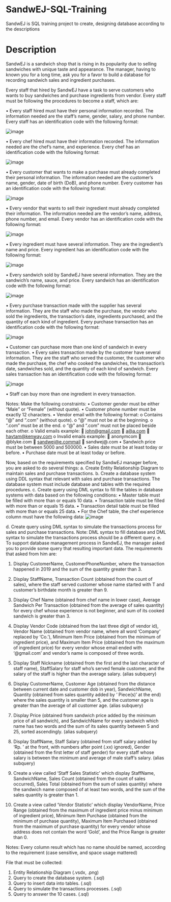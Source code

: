 # SandwEJ-SQL-Training

SandwEJ is SQL training project to create, designing database according to the descriptions

# Description

SandwEJ is a sandwich shop that is rising in its popularity due to selling sandwiches with unique taste and appearance. The manager, having to known you for a long time, ask you for a favor to build a database for recording sandwich sales and ingredient purchases.

Every staff that hired by SandwEJ have a task to serve customers who wants to buy sandwiches and purchase ingredients from vendor. Every staff must be following the procedures to become a staff, which are:

•	Every staff hired must have their personal information recorded. The information needed are the staff’s name, gender, salary, and phone number. Every staff has an identification code with the following format:

![image](https://github.com/user-attachments/assets/7df2fc9b-4fa0-4896-8f38-b97fb7166bdd)
 
•	Every chef hired must have their information recorded. The information needed are the chef’s name, and experience. Every chef has an identification code with the following format:

![image](https://github.com/user-attachments/assets/4a5f9cce-60bd-42cc-88fe-060cd60f9383)

•	Every customer that wants to make a purchase must already completed their personal information. The information needed are the customer’s name, gender, date of birth (DoB), and phone number. Every customer has an identification code with the following format:
 
 ![image](https://github.com/user-attachments/assets/b4104e48-d1ac-4b41-9d9d-b3aeaee4a58a)

•	Every vendor that wants to sell their ingredient must already completed their information. The information needed are the vendor’s name, address, phone number, and email. Every vendor has an identification code with the following format:
 
 ![image](https://github.com/user-attachments/assets/28174476-e7a7-419f-bd73-3cac55c2a7a1)

•	Every ingredient must have several information. They are the ingredient’s name and price. Every ingredient has an identification code with the following format:

![image](https://github.com/user-attachments/assets/bd67ab31-0029-4bfe-ae34-3407c2f674cd)
 
•	Every sandwich sold by SandwEJ have several information. They are the sandwich’s name, sauce, and price. Every sandwich has an identification code with the following format:

![image](https://github.com/user-attachments/assets/b11fd7d1-ae90-42fe-b2ab-3e907360715f)
 
•	Every purchase transaction made with the supplier has several information. They are the staff who made the purchase, the vendor who sold the ingredients, the transaction’s date, ingredients purchased, and the quantity of each kind of ingredient. Every purchase transaction has an identification code with the following format:
 
![image](https://github.com/user-attachments/assets/893b99d5-8d9b-43ef-a4de-8d6cfe2ac36d)

•	Customer can purchase more than one kind of sandwich in every transaction.
•	Every sales transaction made by the customer have several information. They are the staff who served the customer, the customer who made the purchase, the chef who cooked the sandwiches, the transaction’s date, sandwiches sold, and the quantity of each kind of sandwich. Every sales transaction has an identification code with the following format:

![image](https://github.com/user-attachments/assets/d19a4768-44cd-49b2-a252-d1499cecdc76)
  
•	Staff can buy more than one ingredient in every transaction.

Notes: Make the following constraints:
•	Customer gender must be either “Male” or “Female” (without quote).
•	Customer phone number must be exactly 12 characters.
•	Vendor email with the following format:
o	Contains “@” and “.com” (without quote).
o	“@” must not be at the beginning.
o	“.com” must be at the end.
o	“@” and “.com” must not be placed beside each other.
o	Valid emails example:
	john@gmail.com
	a@a.com
	haytam@kenway.com
o	Invalid emails example:
	anonymcom
	@blyke.com
	sandwej@e.commail
	sandwej@.com
•	Sandwich price must be between 5000 and 500000.
•	Sales date must be at least today or before.
•	Purchase date must be at least today or before.

Now, based on the requirements specified by SandwEJ manager before, you are asked to do several things:
a.	Create Entity Relationship Diagram to maintain sales and purchase transactions.
b.	Create a database system using DDL syntax that relevant with sales and purchase transactions. The database system must include database and tables with the required procedures.
c.	Create query using DML syntax to fill the tables in database systems with data based on the following conditions:
•	Master table must be filled with more than or equals 10 data.
•	Transaction table must be filled with more than or equals 15 data.
•	Transaction detail table must be filled with more than or equals 25 data.
•	For the Chef table, the chef experience column must have the following data:
![image](https://github.com/user-attachments/assets/2a916844-fb7e-42f1-88aa-d86b602ccae2)


d.	Create query using DML syntax to simulate the transactions process for sales and purchase transactions. 
Note: DML syntax to fill database and DML syntax to simulate the transactions process should be a different query.
e.	To support database management process in SandwEJ, the manager asked you to provide some query that resulting important data. The requirements that asked from him are:
1.	Display CustomerName, CustomerPhoneNumber, where the transaction happened in 2019 and the sum of the quantity greater than 3.

2.	Display StaffName, Transaction Count (obtained from the count of sales), where the staff served customer whose name started with T and customer’s birthdate month is greater than 9.

3.	Display Chef Name (obtained from chef name in lower case), Average Sandwich Per Transaction (obtained from the average of sales quantity) for every chef whose experience is not beginner, and sum of its cooked sandwich is greater than 3.

4.	Display Vendor Code (obtained from the last three digit of vendor id), Vendor Name (obtained from vendor name, where all word ‘Company’ replaced by ‘Co.’), Minimum Item Price (obtained from the minimum of ingredient price), and Maximum Item Price (obtained from the maximum of ingredient price) for every vendor whose email ended with ‘@gmail.com’ and vendor’s name is composed of three words.

5.	Display Staff Nickname (obtained from the first and the last character of staff name), StaffSalary for staff who’s served female customer, and the salary of the staff is higher than the average salary.
(alias subquery)

6.	Display CustomerName, Customer Age (obtained from the distance between current date and customer dob in year), SandwichName, Quantity (obtained from sales quantity added by ‘ Piece(s)’ at the end) where the sales quantity is smaller than 5, and the customer age is greater than the average of all customer age.
(alias subquery)

7.	Display Price (obtained from sandwich price added by the minimum price of all sandwich), and SandwichName for every sandwich which name has two words and the sum of its sales quantity between 5 and 25, sorted ascendingly.
(alias subquery)
8.	Display StaffName, Staff Salary (obtained from staff salary added by ‘Rp. ’ at the front, with numbers after point (.xx) ignored), Gender (obtained from the first letter of staff gender) for every staff whose salary is between the minimum and average of male staff’s salary.
(alias subquery)

9.	Create a view called ‘Staff Sales Statistic’ which display StaffName, SandwichName, Sales Count (obtained from the count of sales occurred), Sales Total (obtained from the sum of sales quantity) where the sandwich name composed of at least two words, and the sum of the sales quantity is greater than 1.

10.	Create a view called ‘Vendor Statistic’ which display VendorName, Price Range (obtained from the maximum of ingredient price minus minimum of ingredient price), Minimum Item Purchase (obtained from the minimum of purchase quantity), Maximum Item Purchased (obtained from the maximum of purchase quantity) for every vendor whose address does not contain the word ‘Gold’, and the Price Range is greater than 0.

Notes: Every column result which has no name should be named, according to the requirement (case sensitive, and space usage mattered)

File that must be collected:
1.	Entity Relationship Diagram (.vsdx, .png)
2.	Query to create the database system. (.sql)
3.	Query to insert data into tables. (.sql)
4.	Query to simulate the transactions processes. (.sql)
5.	Query to answer the 10 cases. (.sql)




